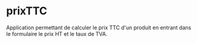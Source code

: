 # prixTTC
Application permettant de calculer le prix TTC d'un produit en entrant dans le formulaire le prix HT et le taux de TVA.
